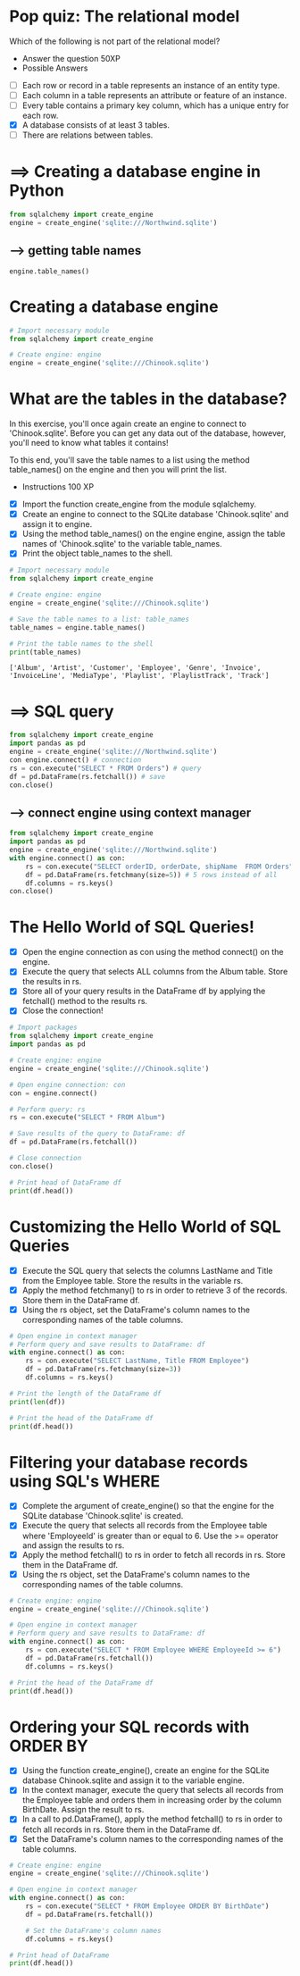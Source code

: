 # Pop quiz: The relational model
Which of the following is not part of the relational model?
- Answer the question
50XP
- Possible Answers
- [ ] Each row or record in a table represents an instance of an entity type.
- [ ] Each column in a table represents an attribute or feature of an instance.
- [ ] Every table contains a primary key column, which has a unique entry for each row.
- [x] A database consists of at least 3 tables.
- [ ] There are relations between tables.
# ==> Creating a database engine in Python
```py
from sqlalchemy import create_engine
engine = create_engine('sqlite:///Northwind.sqlite')
```
## --> getting table names
    engine.table_names()
# Creating a database engine
```py
# Import necessary module
from sqlalchemy import create_engine

# Create engine: engine
engine = create_engine('sqlite:///Chinook.sqlite')
```
# What are the tables in the database?
In this exercise, you'll once again create an engine to connect to 'Chinook.sqlite'. Before you can get any data out of the database, however, you'll need to know what tables it contains!

To this end, you'll save the table names to a list using the method table_names() on the engine and then you will print the list.

- Instructions
100 XP
- [x] Import the function create_engine from the module sqlalchemy.
- [x] Create an engine to connect to the SQLite database 'Chinook.sqlite' and assign it to engine.
- [x] Using the method table_names() on the engine engine, assign the table names of 'Chinook.sqlite' to the variable table_names.
- [x] Print the object table_names to the shell.
```py
# Import necessary module
from sqlalchemy import create_engine

# Create engine: engine
engine = create_engine('sqlite:///Chinook.sqlite')

# Save the table names to a list: table_names
table_names = engine.table_names()

# Print the table names to the shell
print(table_names)
```
    ['Album', 'Artist', 'Customer', 'Employee', 'Genre', 'Invoice', 'InvoiceLine', 'MediaType', 'Playlist', 'PlaylistTrack', 'Track']
# ==> SQL query
```py
from sqlalchemy import create_engine
import pandas as pd
engine = create_engine('sqlite:///Northwind.sqlite') 
con engine.connect() # connection
rs = con.execute("SELECT * FROM Orders") # query
df = pd.DataFrame(rs.fetchall()) # save
con.close()
```
## --> connect engine using context manager
```py
from sqlalchemy import create_engine
import pandas as pd
engine = create_engine('sqlite:///Northwind.sqlite') 
with engine.connect() as con:
    rs = con.execute("SELECT orderID, orderDate, shipName  FROM Orders") # query
    df = pd.DataFrame(rs.fetchmany(size=5)) # 5 rows instead of all
    df.columns = rs.keys()
con.close()
```
# The Hello World of SQL Queries!
- [x] Open the engine connection as con using the method connect() on the engine.
- [x] Execute the query that selects ALL columns from the Album table. Store the results in rs.
- [x] Store all of your query results in the DataFrame df by applying the fetchall() method to the results rs.
- [x] Close the connection!
```py
# Import packages
from sqlalchemy import create_engine
import pandas as pd

# Create engine: engine
engine = create_engine('sqlite:///Chinook.sqlite')

# Open engine connection: con
con = engine.connect()

# Perform query: rs
rs = con.execute("SELECT * FROM Album")

# Save results of the query to DataFrame: df
df = pd.DataFrame(rs.fetchall())

# Close connection
con.close()

# Print head of DataFrame df
print(df.head())
```
# Customizing the Hello World of SQL Queries
- [x] Execute the SQL query that selects the columns LastName and Title from the Employee table. Store the results in the variable rs.
- [x] Apply the method fetchmany() to rs in order to retrieve 3 of the records. Store them in the DataFrame df.
- [x] Using the rs object, set the DataFrame's column names to the corresponding names of the table columns.
```py
# Open engine in context manager
# Perform query and save results to DataFrame: df
with engine.connect() as con:
    rs = con.execute("SELECT LastName, Title FROM Employee")
    df = pd.DataFrame(rs.fetchmany(size=3))
    df.columns = rs.keys()

# Print the length of the DataFrame df
print(len(df))

# Print the head of the DataFrame df
print(df.head())
```
# Filtering your database records using SQL's WHERE
- [x] Complete the argument of create_engine() so that the engine for the SQLite database 'Chinook.sqlite' is created.
- [x] Execute the query that selects all records from the Employee table where 'EmployeeId' is greater than or equal to 6. Use the >= operator and assign the results to rs.
- [x] Apply the method fetchall() to rs in order to fetch all records in rs. Store them in the DataFrame df.
- [x] Using the rs object, set the DataFrame's column names to the corresponding names of the table columns.
```py
# Create engine: engine
engine = create_engine('sqlite:///Chinook.sqlite')

# Open engine in context manager
# Perform query and save results to DataFrame: df
with engine.connect() as con:
    rs = con.execute("SELECT * FROM Employee WHERE EmployeeId >= 6")
    df = pd.DataFrame(rs.fetchall())
    df.columns = rs.keys()

# Print the head of the DataFrame df
print(df.head())
```
# Ordering your SQL records with ORDER BY
- [x] Using the function create_engine(), create an engine for the SQLite database Chinook.sqlite and assign it to the variable engine.
- [x] In the context manager, execute the query that selects all records from the Employee table and orders them in increasing order by the column BirthDate. Assign the result to rs.
- [x] In a call to pd.DataFrame(), apply the method fetchall() to rs in order to fetch all records in rs. Store them in the DataFrame df.
- [x] Set the DataFrame's column names to the corresponding names of the table columns.
```py
# Create engine: engine
engine = create_engine('sqlite:///Chinook.sqlite')

# Open engine in context manager
with engine.connect() as con:
    rs = con.execute("SELECT * FROM Employee ORDER BY BirthDate")
    df = pd.DataFrame(rs.fetchall())

    # Set the DataFrame's column names
    df.columns = rs.keys()

# Print head of DataFrame
print(df.head())
```
